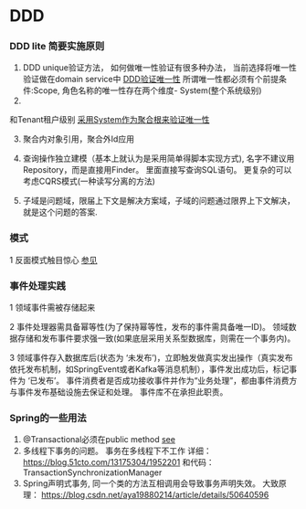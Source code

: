 # DDD

### DDD lite 简要实施原则

1. DDD unique验证方法， 如何做唯一性验证有很多种办法， 当前选择将唯一性验证做在domain service中 [DDD验证唯一性](https://github.com/ardalis/DDD-NoDuplicates)
   所谓唯一性都必须有个前提条件:Scope, 角色名称的唯一性存在两个维度- System(整个系统级别)
2.

和Tenant租户级别 [采用System作为聚合根来验证唯一性](https://stackoverflow.com/questions/2916899/how-to-handle-set-based-consistency-validation-in-cqrs)

3. 聚合内对象引用，聚合外Id应用
4. 查询操作独立建模（基本上就认为是采用简单得脚本实现方式), 名字不建议用Repository，而是直接用Finder。 里面直接写查询SQL语句。 更复杂的可以考虑CQRS模式(一种读写分离的方法)

5. 子域是问题域，限届上下文是解决方案域，子域的问题通过限界上下文解决，就是这个问题的答案.

### 模式

1 反面模式触目惊心 [参见](https://zh.wikipedia.org/wiki/%E5%8F%8D%E9%9D%A2%E6%A8%A1%E5%BC%8F)

### 事件处理实践

1 领域事件需被存储起来

2 事件处理器需具备幂等性(为了保持幂等性，发布的事件需具备唯一ID)。 领域数据存储和发布事件要求强一致(如果底层采用关系型数据库，则需在一个事务内)。

3 领域事件存入数据库后(状态为 ‘未发布’)，立即触发做真实发出操作（真实发布依托发布机制，如SpringEvent或者Kafka等消息机制），事件发出成功后，标记事件为 ‘已发布’。
事件消费者是否成功接收事件并作为“业务处理”，都由事件消费方与事件发布基础设施去保证和处理。 事件库不在承担此职责。

### Spring的一些用法

1. @Transactional必须在public method [see](https://blog.csdn.net/qq_34382367/article/details/108072918)
2. 多线程下事务的问题。 事务在多线程下不工作 详细： https://blog.51cto.com/13175304/1952201 和代码：TransactionSynchronizationManager
3. Spring声明式事务, 同一个类的方法互相调用会导致事务声明失效。 大致原理： https://blog.csdn.net/aya19880214/article/details/50640596

